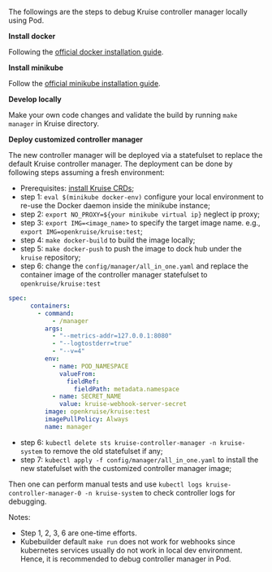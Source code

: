 The followings are the steps to debug Kruise controller manager locally using Pod.

**Install docker**

Following the [official docker installation guide](https://docs.docker.com/install/).

**Install minikube**

Follow the [official minikube installation guide](https://kubernetes.io/docs/tasks/tools/install-minikube/).

**Develop locally**

Make your own code changes and validate the build by running `make manager` in Kruise directory.

**Deploy customized controller manager**

The new controller manager will be deployed via a statefulset to replace the default Kruise controller manager.
The deployment can be done by following steps assuming a fresh environment:

* Prerequisites: [install Kruise CRDs](../../README.md#install-crds);
* step 1: `eval $(minikube docker-env)` configure your local environment to re-use the Docker daemon inside the minikube instance;
* step 2: `export NO_PROXY=${your minikube virtual ip}` neglect ip proxy;
* step 3: `export IMG=<image_name>` to specify the target image name. e.g., `export IMG=openkruise/kruise:test`;
* step 4: `make docker-build` to build the image locally;
* step 5: `make docker-push` to push the image to dock hub under the `kruise` repository;
* step 6: change the `config/manager/all_in_one.yaml` and replace the container image of the controller manager statefulset to `openkruise/kruise:test`

```yaml
spec:
      containers:
        - command:
            - /manager
          args:
            - "--metrics-addr=127.0.0.1:8080"
            - "--logtostderr=true"
            - "--v=4"
          env:
            - name: POD_NAMESPACE
              valueFrom:
                fieldRef:
                  fieldPath: metadata.namespace
            - name: SECRET_NAME
              value: kruise-webhook-server-secret
          image: openkruise/kruise:test
          imagePullPolicy: Always
          name: manager
```

* step 6: `kubectl delete sts kruise-controller-manager -n kruise-system` to remove the old statefulset if any;
* step 7: `kubectl apply -f config/manager/all_in_one.yaml` to install the new statefulset with the customized controller manager image;

Then one can perform manual tests and use `kubectl logs kruise-controller-manager-0 -n kruise-system` to check controller logs for debugging.

Notes:

* Step 1, 2, 3, 6 are one-time efforts.
* Kubebuilder default `make run` does not work for webhooks since kubernetes services usually do not work in local dev environment. Hence, it is recommended to debug controller manager in Pod.

